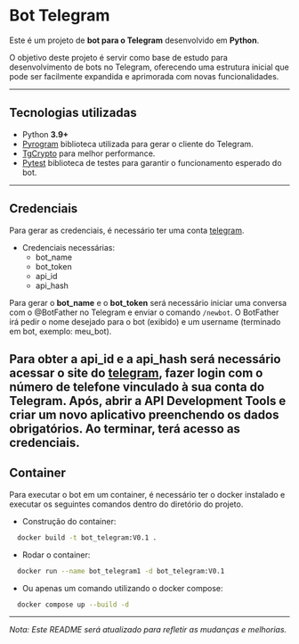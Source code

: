 # Bot Telegram

Este é um projeto de **bot para o Telegram** desenvolvido em **Python**.  

O objetivo deste projeto é servir como base de estudo para desenvolvimento de bots no Telegram, oferecendo uma estrutura inicial que pode ser facilmente expandida e aprimorada com novas funcionalidades.

---

## Tecnologias utilizadas
- Python **3.9+**
- [Pyrogram](https://docs.pyrogram.org/) biblioteca utilizada para gerar o cliente do Telegram.
- [TgCrypto](https://pypi.org/project/TgCrypto/) para melhor performance.
- [Pytest](https://docs.pytest.org/en/stable/) biblioteca de testes para garantir o funcionamento esperado do bot.
---
## Credenciais
Para gerar as credenciais, é necessário ter uma conta [telegram](https://my.telegram.org/).
- Credenciais necessárias:
  - bot_name
  - bot_token
  - api_id
  - api_hash

Para gerar o **bot_name** e o **bot_token** será necessário iniciar uma conversa com o @BotFather no Telegram e enviar o comando `/newbot`.
O BotFather irá pedir o nome desejado para o bot (exibido) e um username (terminado em bot, exemplo: meu_bot). 

Para obter a **api_id** e a **api_hash** será necessário acessar o site do [telegram](my.telegram.org), fazer login com o número de telefone vinculado à sua conta do Telegram.
Após, abrir a API Development Tools e criar um novo aplicativo preenchendo os dados obrigatórios. Ao terminar, terá acesso as credenciais.
--- 
## Container
Para executar o bot em um container, é necessário ter o docker instalado e executar os seguintes comandos dentro do diretório do projeto.
- Construção do container:
```bash
  docker build -t bot_telegram:V0.1 .
```
- Rodar o container:
```bash
  docker run --name bot_telegram1 -d bot_telegram:V0.1
```
- Ou apenas um comando utilizando o docker compose:
```bash
  docker compose up --build -d
```
---

*Nota: Este README será atualizado para refletir as mudanças e melhorias.*

